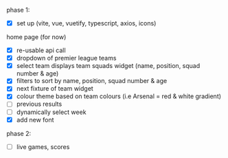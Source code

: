 phase 1:

-   [x] set up (vite, vue, vuetify, typescript, axios, icons)

home page (for now)

-   [x] re-usable api call
-   [x] dropdown of premier league teams
-   [x] select team displays team squads widget (name, position, squad number & age)
-   [x] filters to sort by name, position, squad number & age
-   [x] next fixture of team widget
-   [x] colour theme based on team colours (i.e Arsenal = red & white gradient)
-   [ ] previous results
-   [ ] dynamically select week
-   [x] add new font

phase 2:

-   [ ] live games, scores
